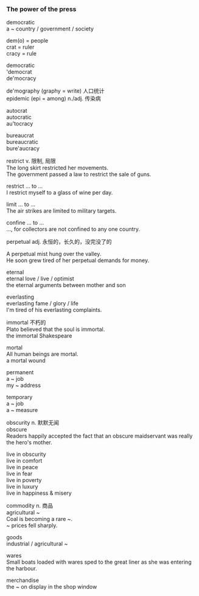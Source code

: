 ### The power of the press  
democratic  
a ~ country / government / society  
  
dem(o) = people  
crat = ruler  
cracy = rule  
  
democratic  
'democrat  
de'mocracy  
  
de'mography (graphy = write) 人口统计  
epidemic (epi = among) n./adj. 传染病  
  
autocrat  
autocratic  
au'tocracy  
  
bureaucrat  
bureaucratic  
bure'aucracy  
  
restrict v. 限制, 局限  
The long skirt restricted her movements.  
The government passed a law to restrict the sale of guns.  
  
restrict ... to ...  
I restrict myself to a glass of wine per day.  
  
limit ... to ...  
The air strikes are limited to military targets.  
  
confine ... to ...  
..., for collectors are not confined to any one country.  
  
perpetual adj. 永恒的，长久的，没完没了的  
  
A perpetual mist hung over the valley.  
He soon grew tired of her perpetual demands for money.  

eternal  
eternal love / live / optimist  
the eternal arguments between mother and son  

everlasting  
everlasting fame / glory / life  
I'm tired of his everlasting complaints.  

immortal 不朽的  
Plato believed that the soul is immortal.  
the immortal Shakespeare  
  
mortal  
All human beings are mortal.  
a mortal wound  
  
permanent  
a ~ job  
my ~ address  
  
temporary  
a ~ job  
a ~ measure  
  
obscurity n. 默默无闻  
obscure  
Readers happily accepted the fact that an obscure maidservant was really the hero's mother.  

live in obscurity  
live in comfort  
live in peace  
live in fear  
live in poverty  
live in luxury  
live in happiness & misery  

commodity n. 商品    
agricultural ~  
Coal is becoming a rare ~.  
~ prices fell sharply.  
  
goods  
industrial / agricultural ~  
  
wares  
Small boats loaded with wares sped to the great liner as she was entering the harbour.  
  
merchandise  
the ~ on display in the shop window  